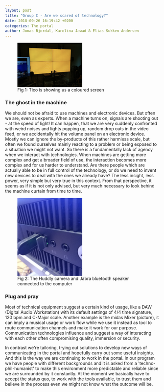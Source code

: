 ```yaml
---
layout: post
title: "Group C - Are we scared of technology?"
date: 2018-09-26 16:19:42 +0200
categories: The portal
author: Jonas Bjordal, Karolina Jawad & Elias Sukken Andersen
---
```


<figure>
<img src="/assets/img/Tico_going_mad.png" alt="Orange screen" width="50%" align="middle"/>
<figcaption>Fig 1: Tico is showing us a coloured screen </figcaption>
</figure>


### The ghost in the machine
We should not be afraid to use machines and electronic devices.
But often we are, even as experts. When a machine turns on, signals are shooting out - at the speed of light! 
It can happen, that we are very suddenly confronted with weird noises and lights popping up, random drop outs in the video feed, or we accidentally hit the volume panel on an electronic device. Mostly we can ignore the by-products of this rather harmless scale, but often we found ourselves mainly reacting to a problem or being exposed to a situation we might not want. So there is a fundamentally lack of agency when we interact with technologies. When machines are getting more complex and get a broader field of use, the interaction becomes more complex and for us harder to understand. Are there people which are actually able to be in full control of the technology, or do we need to invent new devices to deal with the ones we already have? The less insight, less power, very simple but very true in this context. 
From that perspective, it seems as if it is not only advised, but very much necessary to look behind the machine curtain from time to time.

<figure>
<img src="/assets/img/Bluetooth_plug.png" alt="Bluetooth plugged to computer" width="50%" align="middle"/>
<figcaption>Fig 2: The Huddly camera and Jabra bluetooth speaker connected to the computer  </figcaption>
</figure>

### Plug and pray
Most of technical equipment suggest a certain kind of usage, like a DAW (Digital Audio Workstation) with its default settings of 4/4 time signature, 120 bpm and C-Major scale.
Another example is the midas Mixer (picture), it can imply a musical usage or work flow while we use it instead as tool to route communication channels and make it work for our purpose.
Communication technologies influence and suggest a way of interacting with each other often compromising quality, immersion or security.

In contrast we're tailoring, trying out solutions to develop new ways of communicating in the portal and hopefully carry out some useful insights. And this is the way we are continuing to work in the portal. 
In our program we have people with different backgrounds and it is asked from a 'techno-phil-humanist' to make this environment more predictable and reliable since we are surrounded by it constantly.
At the moment we basically have to accept the status quo, to work with the tools available, to trust them and believe in the process even we might not know what the outcome will be.
 

